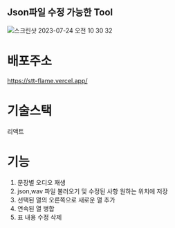 ## Json파일 수정 가능한 Tool
![스크린샷 2023-07-24 오전 10 30 32](https://github.com/podoco/stt/assets/103816228/f44b008f-3809-4556-820a-2de06e82ec46)


# 배포주소
https://stt-flame.vercel.app/

# 기술스택
  리액트

# 기능
1. 문장별 오디오 재생
2. json,wav 파일 불러오기 및 수정된 사항 원하는 위치에 저장
3. 선택된 열의 오른쪽으로 새로운 열 추가
4. 연속된 열 병합 
5. 표 내용 수정 삭제 


